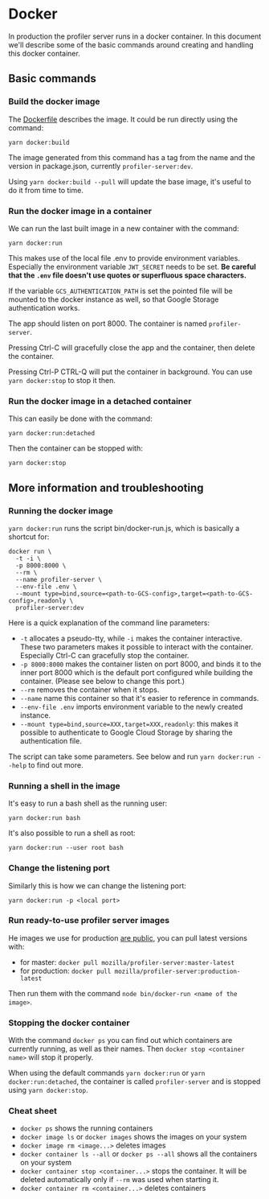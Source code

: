 # Docker

In production the profiler server runs in a docker container. In this document
we'll describe some of the basic commands around creating and handling this
docker container.

## Basic commands

### Build the docker image

The [Dockerfile](../Dockerfile) describes the image. It could be run directly
using the command:

```
yarn docker:build
```

The image generated from this command has a tag from the name and the version in
package.json, currently `profiler-server:dev`.

Using `yarn docker:build --pull` will update the base image, it's useful to do
it from time to time.

### Run the docker image in a container

We can run the last built image in a new container with the command:

```
yarn docker:run
```

This makes use of the local file .env to provide environment variables.
Especially the environment variable `JWT_SECRET` needs to be set.
**Be careful that the `.env` file doesn't use quotes or superfluous space characters.**

If the variable `GCS_AUTHENTICATION_PATH` is set the pointed file will be
mounted to the docker instance as well, so that Google Storage authentication
works.

The app should listen on port 8000. The container is named `profiler-server`.

Pressing Ctrl-C will gracefully close the app and the container, then delete the
container.

Pressing Ctrl-P CTRL-Q will put the container in background. You can use `yarn
docker:stop` to stop it then.

### Run the docker image in a detached container

This can easily be done with the command:

```
yarn docker:run:detached
```

Then the container can be stopped with:

```
yarn docker:stop
```

## More information and troubleshooting

### Running the docker image

`yarn docker:run` runs the script bin/docker-run.js, which is basically a shortcut for:

```
docker run \
  -t -i \
  -p 8000:8000 \
  --rm \
  --name profiler-server \
  --env-file .env \
  --mount type=bind,source=<path-to-GCS-config>,target=<path-to-GCS-config>,readonly \
  profiler-server:dev
```

Here is a quick explanation of the command line parameters:

- `-t` allocates a pseudo-tty, while `-i` makes the container interactive. These
  two parameters makes it possible to interact with the container. Especially
  Ctrl-C can gracefully stop the container.
- `-p 8000:8000` makes the container listen on port 8000, and binds it to the
  inner port 8000 which is the default port configured while building the
  container. (Please see below to change this port.)
- `--rm` removes the container when it stops.
- `--name` name this container so that it's easier to reference in commands.
- `--env-file .env` imports environment variable to the newly created instance.
- `--mount type=bind,source=XXX,target=XXX,readonly`: this makes it possible to
  authenticate to Google Cloud Storage by sharing the authentication file.

The script can take some parameters. See below and run `yarn docker:run --help`
to find out more.

### Running a shell in the image

It's easy to run a bash shell as the running user:

```
yarn docker:run bash
```

It's also possible to run a shell as root:

```
yarn docker:run --user root bash
```

### Change the listening port

Similarly this is how we can change the listening port:

```
yarn docker:run -p <local port>
```

### Run ready-to-use profiler server images

He images we use for production [are public](https://hub.docker.com/r/mozilla/profiler-server/tags),
you can pull latest versions with:

- for master: `docker pull mozilla/profiler-server:master-latest`
- for production: `docker pull mozilla/profiler-server:production-latest`

Then run them with the command `node bin/docker-run <name of the image>`.

### Stopping the docker container

With the command `docker ps` you can find out which containers are currently
running, as well as their names. Then `docker stop <container name>` will stop
it properly.

When using the default commands `yarn docker:run` or `yarn docker:run:detached`,
the container is called `profiler-server` and is stopped using `yarn docker:stop`.

### Cheat sheet

- `docker ps` shows the running containers
- `docker image ls` or `docker images` shows the images on your system
- `docker image rm <image...>` deletes images
- `docker container ls --all` or `docker ps --all` shows all the containers on
  your system
- `docker container stop <container...>` stops the container. It will be deleted
  automatically only if `--rm` was used when starting it.
- `docker container rm <container...>` deletes containers
